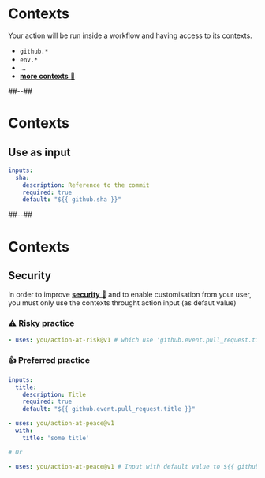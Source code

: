 <!-- .slide: -->

# Contexts

Your action will be run inside a workflow and having access to its contexts.

- `github.*`
- `env.*`
- ...
- [**more contexts** 🔗](https://docs.github.com/en/actions/learn-github-actions/contexts)

##--##

# Contexts

## Use as input

```yaml
inputs:
  sha:
    description: Reference to the commit
    required: true
    default: "${{ github.sha }}"
```

##--##

# Contexts

## Security

In order to improve [**security** 🔗](https://docs.github.com/en/actions/security-guides/security-hardening-for-github-actions#understanding-the-risk-of-script-injections) and to enable customisation from your user, you must only use the contexts throught action input (as defaut value)

### ⚠️ Risky practice

```yaml
- uses: you/action-at-risk@v1 # which use 'github.event.pull_request.title' directly
```

### 👍 Preferred practice

```yaml
inputs:
  title:
    description: Title
    required: true
    default: "${{ github.event.pull_request.title }}"
```

```yaml
- uses: you/action-at-peace@v1
  with:
    title: 'some title'

# Or

- uses: you/action-at-peace@v1 # Input with default value to ${{ github.event.pull_request.title }}
```
